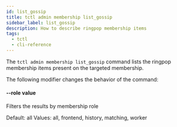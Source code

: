 ```yaml
---
id: list_gossip
title: tctl admin membership list_gossip
sidebar_label: list_gossip
description: How to describe ringpop membership items
tags:
  - tctl
  - cli-reference
---
```


The `tctl admin membership list_gossip` command lists the ringpop membership items present on the targeted membership.

The following modifier changes the behavior of the command:

#### --role value

Filters the results by membership role

Default: all
Values: all, frontend, history, matching, worker
